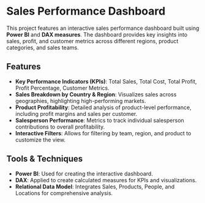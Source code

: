 # Sales Performance Dashboard

This project features an interactive sales performance dashboard built using **Power BI** and **DAX measures**. The dashboard provides key insights into sales, profit, and customer metrics across different regions, product categories, and sales teams.

## Features
- **Key Performance Indicators (KPIs)**: Total Sales, Total Cost, Total Profit, Profit Percentage, Customer Metrics.
- **Sales Breakdown by Country & Region**: Visualizes sales across geographies, highlighting high-performing markets.
- **Product Profitability**: Detailed analysis of product-level performance, including profit margins and sales per customer.
- **Salesperson Performance**: Metrics to track individual salesperson contributions to overall profitability.
- **Interactive Filters**: Allows for filtering by team, region, and product to customize the view.

## Tools & Techniques
- **Power BI**: Used for creating the interactive dashboard.
- **DAX**: Applied to create calculated measures for KPIs and visualizations.
- **Relational Data Model**: Integrates Sales, Products, People, and Locations for comprehensive analysis.
